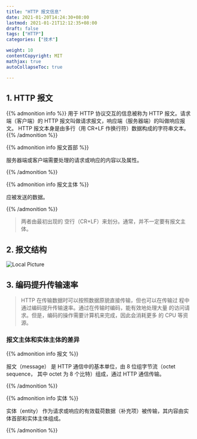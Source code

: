 ```yaml
---
title: "HTTP 报文信息"
date: 2021-01-20T14:24:30+08:00
lastmod: 2021-01-21T12:12:35+08:00
draft: false
tags: ["HTTP"]
categories: ["技术"]

weight: 10
contentCopyright: MIT
mathjax: true
autoCollapseToc: true

---
```


## 1. HTTP 报文

{{% admonition  info %}}
用于 HTTP 协议交互的信息被称为 HTTP 报文。请求端（客户端）的 HTTP 报文叫做请求报文，响应端（服务器端）的叫做响应报文。 HTTP 报文本身是由多行（用 CR+LF 作换行符）数据构成的字符串文本。
{{% /admonition %}}

{{% admonition info 报文首部 %}}

服务器端或客户端需要处理的请求或响应的内容以及属性。

{{% /admonition %}}

{{% admonition info 报文主体 %}}

应被发送的数据。

{{% /admonition %}}

>  两者由最初出现的 空行（CR+LF）来划分。通常，并不一定要有报文主体。

## 2. 报文结构

![Local Picture](/blog/uploads/20210120/20210121142852.png "报文结构")

## 3. 编码提升传输速率

> HTTP 在传输数据时可以按照数据原貌直接传输，但也可以在传输过 程中通过编码提升传输速率。通过在传输时编码，能有效地处理大量 的访问请求。但是，编码的操作需要计算机来完成，因此会消耗更多 的 CPU 等资源。

### 报文主体和实体主体的差异

{{% admonition info 报文 %}}

报文（message） 是 HTTP 通信中的基本单位，由 8 位组字节流（octet sequence， 其中 octet 为 8 个比特）组成，通过 HTTP 通信传输。 

{{% /admonition %}}

{{% admonition info 实体 %}}

实体（entity） 作为请求或响应的有效载荷数据（补充项）被传输，其内容由实 体首部和实体主体组成。

{{% /admonition %}}



 